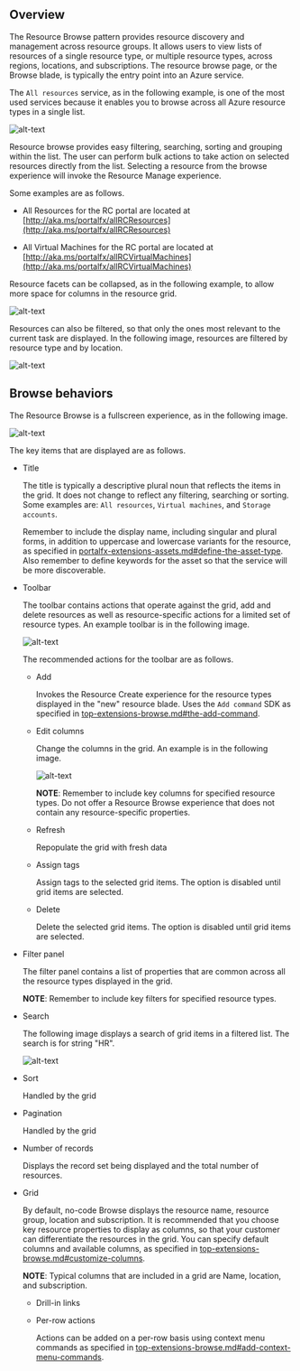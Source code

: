 
<a name="overview"></a>
## Overview

The Resource Browse pattern provides resource discovery and management across resource groups. It allows users to view lists of resources of a single resource type, or multiple resource types, across regions, locations, and subscriptions.  The resource browse page, or the Browse blade, is typically the entry point into an Azure service.

The `All resources` service, as in the following example, is one of the most used services because it enables you to browse across all Azure resource types in a single list.  
  
![alt-text](../media/top-extensions-resources/allResources.png "All resources – unfiltered")
  
Resource browse provides easy filtering, searching, sorting and grouping within the list.  The user can perform bulk actions to take action on selected resources directly from the list.  Selecting a resource from the browse experience will invoke the Resource Manage experience.

Some examples are as follows.

* All Resources for the RC portal are located at   [http://aka.ms/portalfx/allRCResources](http://aka.ms/portalfx/allRCResources)

* All Virtual Machines for the RC portal are located at  [http://aka.ms/portalfx/allRCVirtualMachines](http://aka.ms/portalfx/allRCVirtualMachines)

Resource facets can be collapsed, as in the following example, to allow more space for columns in the resource grid.

![alt-text](../media/top-extensions-resources/noFacets.png "Resource screen with facet pane collapsed")

 Resources can also be filtered, so that only the ones most relevant to the current task are displayed. In the following image, resources are filtered by resource type and by location.
 
![alt-text](../media/top-extensions-resources/filtered.png "Filtered Resources")

<a name="browse-behaviors"></a>
## Browse behaviors

The Resource Browse is a fullscreen experience, as in the following image.
 
![alt-text](../media/top-extensions-resources/browse.png "Fullscreen resource browse")

The key items that are displayed are as follows.

* Title

    The title is typically a descriptive plural noun that reflects the items in the grid.  It does not change to reflect any filtering, searching or sorting. Some examples are: `All resources`, `Virtual machines`, and `Storage accounts`. 

    Remember to include the display name, including singular and plural forms, in addition to uppercase and lowercase variants for the resource, as specified in [portalfx-extensions-assets.md#define-the-asset-type](portalfx-extensions-assets.md#define-the-asset-type). Also remember to define keywords for the asset so that the service will be more discoverable.

* Toolbar

    The toolbar contains actions that operate against the grid, add and delete resources as well as resource-specific actions for a limited set of resource types. An example toolbar is in the following image.
    
    ![alt-text](../media/top-extensions-resources/toolbar.png "Toolbar")
    
    The recommended actions for the toolbar are as follows.

    * Add

        Invokes the Resource Create experience for the resource types displayed in the "new" resource blade. Uses the `Add command` SDK as specified in [top-extensions-browse.md#the-add-command](top-extensions-browse.md#the-add-command).

    * Edit columns

        Change the columns in the grid. An example is in the following image.

        ![alt-text](../media/top-extensions-resources/edit.png "Changing grid columns")

        **NOTE**: Remember to include key columns for specified resource types. Do not offer a Resource Browse experience that does not contain any resource-specific properties.
  
    * Refresh

        Repopulate the grid with fresh data
        
    * Assign tags

        Assign tags to the selected grid items.  The option is disabled until grid items are selected.

    * Delete

        Delete the selected grid items.  The option is disabled until grid items are selected.

* Filter panel

    The filter panel contains a list of properties that are common across all the resource types displayed in the grid. 

    <!-- TODO: Locate SDK reference for how the set of properties in the filter panel are specified  -->

    **NOTE**: Remember to include key filters for specified resource types.

* Search

    The following image displays a search of grid items in a filtered list. The search is for string  "HR".


    ![alt-text](../media/top-extensions-resources/search.png "Search in a filtered grid")

* Sort
 
    Handled by the grid

* Pagination
 
    Handled by the grid

* Number of records

    Displays the record set being displayed and the total number of resources.

* Grid

    By default, no-code Browse displays the resource name, resource group, location and subscription.  It is recommended that you choose key resource properties to display as columns, so that your customer can differentiate the resources in the grid.  You can specify default columns and available columns, as specified in [top-extensions-browse.md#customize-columns](top-extensions-browse.md#customize-columns).

    **NOTE**: Typical columns that are included in a grid are Name, location, and subscription.

    * Drill-in links

    * Per-row actions

        Actions can be added on a per-row basis using context menu commands as specified in [top-extensions-browse.md#add-context-menu-commands](top-extensions-browse.md#add-context-menu-commands).
